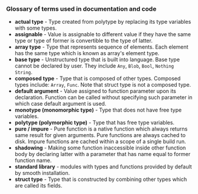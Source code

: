 
### Glossary of terms used in documentation and code

 - __actual type__ - Type created from polytype by replacing its type variables with some types.
 - __assignable__ - Value is assignable to different value if they have the same type
   or type of former is convertible to the type of latter.
 - __array type__ - Type that represents sequence of elements.
   Each element has the same type which is known as array's element type.
 - __base type__ - Unstructured type that is built into language.
   Base type cannot be declared by user.
   They include `Any`, `Blob`, `Bool`, `Nothing` `String`.
 - __composed type__ - Type that is composed of other types. Composed types include:
   `Array`, `Func`. Note that struct type is not a composed type. 
 - __default argument__ - Value assigned to function parameter upon its declaration.
   Function can be called without specifying such parameter in which case default argument is used.
 - __monotype (monomorphic type)__ - Type that does not have free type variables.
 - __polytype (polymorphic type)__ - Type that has free type variables.
 - __pure / impure__ - Pure function is a native function which always returns same result for
   given arguments.
   Pure functions are always cached to disk.
   Impure functions are cached within a scope of a single build run.
 - __shadowing__ - Making some function inaccessible inside other function body
   by declaring latter with a parameter that has name equal to former function name.
 - __standard library__ - modules with types and functions provided by default
   by smooth installation.
 - __struct type__ - Type that is constructed by combining other types which are called its fields.
